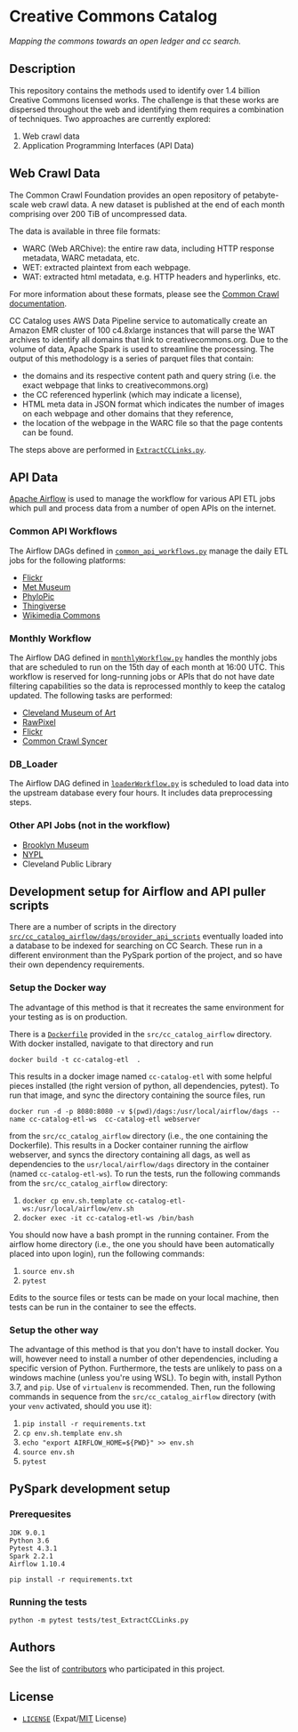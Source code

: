 # Creative Commons Catalog
*Mapping the commons towards an open ledger and cc search.*

## Description

This repository contains the methods used to identify over 1.4 billion Creative
Commons licensed works. The challenge is that these works are dispersed
throughout the web and identifying them requires a combination of techniques.
Two approaches are currently explored:

1. Web crawl data
2. Application Programming Interfaces (API Data)

## Web Crawl Data

The Common Crawl Foundation provides an open repository of petabyte-scale web
crawl data. A new dataset is published at the end of each month comprising over
200 TiB of uncompressed data.

The data is available in three file formats:

- WARC (Web ARChive): the entire raw data, including HTTP response metadata,
  WARC metadata, etc.
- WET: extracted plaintext from each webpage.
- WAT: extracted html metadata, e.g. HTTP headers and hyperlinks, etc.

For more information about these formats, please see the
[Common Crawl documentation][ccrawl_doc].

CC Catalog uses AWS Data Pipeline service to automatically create an Amazon EMR
cluster of 100 c4.8xlarge instances that will parse the WAT archives to identify
all domains that link to creativecommons.org. Due to the volume of data, Apache
Spark is used to streamline the processing. The output of this methodology is a
series of parquet files that contain:

- the domains and its respective content path and query string (i.e. the exact
  webpage that links to creativecommons.org)
- the CC referenced hyperlink (which may indicate a license), 
- HTML meta data in JSON format which indicates the number of images on each
  webpage and other domains that they reference,
- the location of the webpage in the WARC file so that the page contents can be
  found.

The steps above are performed in [`ExtractCCLinks.py`][ex_cc_links].

[ccrawl_doc]: https://commoncrawl.org/the-data/get-started/
[ex_cc_links]: src/ExtractCCLinks.py

## API Data

[Apache Airflow](https://airflow.apache.org/) is used to manage the workflow for
various API ETL jobs which pull and process data from a number of open APIs on
the internet.

### Common API Workflows

The Airflow DAGs defined in
[`common_api_workflows.py`][api_flows]
manage the daily ETL jobs for the following platforms:

- [Flickr](src/cc_catalog_airflow/dags/provider_api_scripts/Flickr.py)
- [Met Museum](src/cc_catalog_airflow/dags/provider_api_scripts/MetMuseum.py)
- [PhyloPic](src/cc_catalog_airflow/dags/provider_api_scripts/PhyloPic.py)
- [Thingiverse](src/cc_catalog_airflow/dags/provider_api_scripts/Thingiverse.py)
- [Wikimedia Commons](src/cc_catalog_airflow/dags/provider_api_scripts/WikimediaCommons.py)

[api_flows]: src/cc_catalog_airflow/dags/common_api_workflows.py

### Monthly Workflow

The Airflow DAG defined in [`monthlyWorkflow.py`][mon_flow] handles the monthly
jobs that are scheduled to run on the 15th day of each month at 16:00 UTC. This
workflow is reserved for long-running jobs or APIs that do not have date
filtering capabilities so the data is reprocessed monthly to keep the catalog
updated. The following tasks are performed:

- [Cleveland Museum of Art](src/cc_catalog_airflow/dags/provider_api_scripts/ClevelandMuseum.py)
- [RawPixel](src/cc_catalog_airflow/dags/provider_api_scripts/RawPixel.py)
- [Flickr](src/cc_catalog_airflow/dags/provider_api_scripts/Flickr.py)
- [Common Crawl Syncer](src/cc_catalog_airflow/dags/commoncrawl_s3_syncer/SyncImageProviders.py)

[mon_flow]: src/cc_catalog_airflow/monthlyWorkflow.py

### DB_Loader

The Airflow DAG defined in [`loaderWorkflow.py`][db_loader] is scheduled to load
data into the upstream database every four hours. It includes data preprocessing
steps.

[db_loader]: src/cc_catalog_airflow/dags/loaderWorkflow.py

### Other API Jobs (not in the workflow)

- [Brooklyn Museum](src/cc_catalog_airflow/dags/provider_api_scripts/BrooklynMuseum.py)
- [NYPL](src/cc_catalog_airflow/dags/provider_api_scripts/NYPL.py)
- Cleveland Public Library 

## Development setup for Airflow and API puller scripts

There are a number of scripts in the directory
[`src/cc_catalog_airflow/dags/provider_api_scripts`][api_scripts] eventually
loaded into a database to be indexed for searching on CC Search. These run in a
different environment than the PySpark portion of the project, and so have their
own dependency requirements.

[api_scripts]: src/cc_catalog_airflow/dags/provider_api_scripts

### Setup the Docker way

The advantage of this method is that it recreates the same environment for your
testing as is on production.

There is a [`Dockerfile`][dockerfile] provided in the `src/cc_catalog_airflow`
directory. With docker installed, navigate to that directory and run

```shell
docker build -t cc-catalog-etl  .
```

This results in a docker image named `cc-catalog-etl` with some helpful pieces
installed (the right version of python, all dependencies, pytest). To run that
image, and sync the directory containing the source files, run

```shell
docker run -d -p 8080:8080 -v $(pwd)/dags:/usr/local/airflow/dags --name cc-catalog-etl-ws  cc-catalog-etl webserver
```

from the `src/cc_catalog_airflow` directory (i.e., the one containing the
Dockerfile). This results in a Docker container running the airflow webserver,
and syncs the directory containing all dags, as well as dependencies to the
`usr/local/airflow/dags` directory in the container (named `cc-catalog-etl-ws`).
To run the tests, run the following commands from the `src/cc_catalog_airflow`
directory:

1. `docker cp env.sh.template cc-catalog-etl-ws:/usr/local/airflow/env.sh`
1. `docker exec -it cc-catalog-etl-ws /bin/bash`

You should now have a bash prompt in the running container. From the airflow
home directory (i.e., the one you should have been automatically placed into
upon login), run the following commands:

1. `source env.sh`
1. `pytest`

Edits to the source files or tests can be made on your local machine, then tests
can be run in the container to see the effects.

[dockerfile]: src/cc_catalog_airflow/Dockerfile

### Setup the other way
The advantage of this method is that you don't have to install docker. You will,
however need to install a number of other dependencies, including a specific
version of Python. Furthermore, the tests are unlikely to pass on a windows
machine (unless you're using WSL). To begin with, install Python 3.7, and `pip`.
Use of `virtualenv` is recommended. Then, run the following commands in sequence
from the `src/cc_catalog_airflow` directory (with your `venv` activated, should
you use it):

1. `pip install -r requirements.txt`
1. `cp env.sh.template env.sh`
1. `echo "export AIRFLOW_HOME=${PWD}" >> env.sh`
1. `source env.sh`
1. `pytest`

## PySpark development setup

### Prerequesites

```
JDK 9.0.1
Python 3.6
Pytest 4.3.1
Spark 2.2.1
Airflow 1.10.4

pip install -r requirements.txt
```

### Running the tests
```
python -m pytest tests/test_ExtractCCLinks.py
```

## Authors

See the list of [contributors][contrib] who participated in this project.

[contrib]: https://github.com/creativecommons/cccatalog/contributors

## License

- [`LICENSE`](LICENSE) (Expat/[MIT][mit] License)

[mit]: http://www.opensource.org/licenses/MIT "The MIT License | Open Source Initiative"
